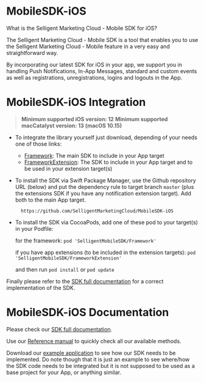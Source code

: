 # MobileSDK-iOS

What is the Selligent Marketing Cloud - Mobile SDK for iOS?

The Selligent Marketing Cloud - Mobile SDK is a tool that enables you to use the Selligent Marketing Cloud - Mobile feature in a very easy and straightforward way. 

By incorporating our latest SDK for iOS in your app, we support you in handling Push Notifications, In-App Messages, standard and custom events as well as registrations, unregistrations, logins and logouts in the App.

# MobileSDK-iOS Integration
> **Minimum supported iOS version: 12**
> **Minimum supported macCatalyst version: 13 (macOS 10.15)**

- To integrate the library yourself just download, depending of your needs one of those links: 
    - <a href="https://github.com/SelligentMarketingCloud/MobileSDK-iOS/tree/master/Framework">Framework</a>: The main SDK to include in your App target
    - <a href="https://github.com/SelligentMarketingCloud/MobileSDK-iOS/tree/master/FrameworkExtension">FrameworkExtension</a>: The SDK to include in your App target and to be used in your extension target(s)
    
- To install the SDK via Swift Package Manager, use the Github repository URL (below) and put the dependency rule to target branch `master` (plus the extensions SDK if you have any notification extension target). Add both to the main App target.

        https://github.com/SelligentMarketingCloud/MobileSDK-iOS

- To install the SDK via CocoaPods, add one of these pod to your target(s) in your Podfile: 

    for the framework: ``pod 'SelligentMobileSDK/Framework'``
        
    if you have app extensions (to be included in the extension targets): ``pod 'SelligentMobileSDK/FrameworkExtension'``

    and then run ``pod install`` or ``pod update``

Finally please refer to the <a href="https://github.com/SelligentMarketingCloud/MobileSDK-iOS/tree/master/Documentation#ios--using-the-sdk">SDK full documentation</a> for a correct implementation of the SDK.

# MobileSDK-iOS Documentation

Please check our <a href="https://github.com/SelligentMarketingCloud/MobileSDK-iOS/tree/master/Documentation#ios--using-the-sdk">SDK full documentation</a>.

Use our <a href="https://github.com/SelligentMarketingCloud/MobileSDK-iOS/tree/master/Documentation/MobileSDK%20Reference#mobilesdk-reference">Reference manual</a> to quickly check all our available methods.

Download our <a href="https://github.com/SelligentMarketingCloud/MobileSDK-iOS/tree/master/Documentation/iOSSDKTemplate.zip">example application</a> to see how our SDK needs to be implemented. Do note though that it is just an example to see where/how the SDK code needs to be integrated but it is not supposed to be used as a base project for your App, or anything similar.
